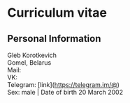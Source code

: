 # Curriculum vitae
## Personal Information
Gleb Korotkevich</br>
Gomel, Belarus</br>
Mail:</br>
VK:</br>
Telegram: [link](https://telegram.im/@<Glebka Korotkevich>)</br>
Sex: male | Date of birth 20 March 2002</br>
